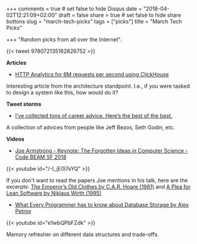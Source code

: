 +++
comments = true	# set false to hide Disqus
date = "2018-04-02T12:21:09+02:00"
draft = false
share = true	# set false to hide share buttons
slug = "march-tech-picks"
tags = ["picks"]
title = "March Tech Picks"

+++
"Random picks from all over the Internet".

<!--more-->

{{< tweet 978072135162826752 >}}

**Articles**

* [HTTP Analytics for 6M requests per second using ClickHouse](https://blog.cloudflare.com/http-analytics-for-6m-requests-per-second-using-clickhouse/)

Interesting article from the architecture standpoint. I.e., if you were tasked
to design a system like this, how would do it?

**Tweet storms**

* [I’ve collected tons of career advice. Here’s the best of the best.](https://twitter.com/david_perell/status/967400436914446336)

A collection of advices from people like Jeff Bezos, Seth Godin, etc.

**Videos**

* [Joe Armstrong - Keynote: The Forgotten Ideas in Computer Science - Code BEAM SF 2018](https://www.youtube.com/watch?v=-I_jE0l7sYQ)

{{< youtube id="/-I_jE0l7sYQ" >}}

If you don't want to read the papers Joe mentions in his talk, here are the
excerpts: [The Emperor’s Old Clothes by C.A.R. Hoare
(1981)](/2018/03/4-quotes-from-the-emperors-old-clothes-by-c-a-r-hoare-1981/)
and [A Plea for Lean Software by Niklaus Wirth
(1995)](/2018/03/a-plea-for-lean-software-niklaus-wirth-1995/)

* [What Every Programmer has to know about Database Storage by Alex Petrov](https://www.youtube.com/watch?v=e1wbQPbFZdk)

{{< youtube id="e1wbQPbFZdk" >}}

Memory refresher on different data structures and trade-offs.
